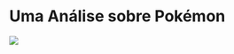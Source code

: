 
<!-- README.md is generated from README.Rmd. Please edit that file -->

# Uma Análise sobre Pokémon

<img src="https://static.quizur.com/i/b/57c78762b8b1b5.878028411468832939987.jpg" style="display: block; margin: auto;" />
